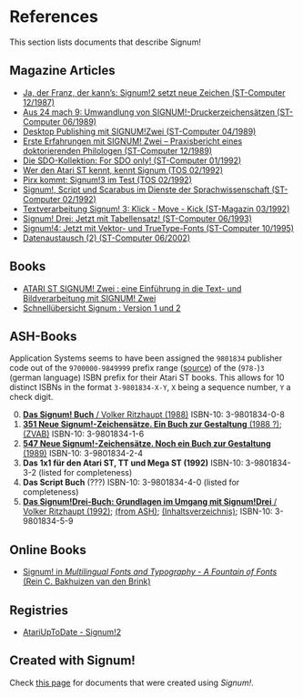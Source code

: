 # References

This section lists documents that describe Signum!

## Magazine Articles

- [Ja, der Franz, der kann’s: Signum!2 setzt neue Zeichen (ST-Computer 12/1987)](https://www.stcarchiv.de/stc1987/12/signum2)
- [Aus 24 mach 9: Umwandlung von SIGNUM!-Druckerzeichensätzen (ST-Computer 06/1989)](https://www.stcarchiv.de/stc1989/06/umwandlung-von-signum-druckerzeichensaetzen)
- [Desktop Publishing mit SIGNUM!Zwei (ST-Computer 04/1989)](https://www.stcarchiv.de/stc1989/04/desktop-publishing-mit-signum-zwei)
- [Erste Erfahrungen mit SIGNUM! Zwei – Praxisbericht eines doktorierenden Philologen (ST-Computer 12/1989)](https://www.stcarchiv.de/stc1989/12/erfahrungen-mit-signum-zwei)
- [Die SDO-Kollektion: For SDO only! (ST-Computer 01/1992)](https://www.stcarchiv.de/stc1992/01/sdo-kollektion)
- [Wer den Atari ST kennt, kennt Signum (TOS 02/1992)](https://www.stcarchiv.de/tos1992/02/signum-interview)
- [Pirx kommt: Signum!3 im Test (TOS 02/1992)](https://www.stcarchiv.de/tos1992/02/signum3-im-test)
- [Signum!, Script und Scarabus im Dienste der Sprachwissenschaft (ST-Computer 02/1992)](https://www.stcarchiv.de/stc1992/02/sprachwissenschaft)
- [Textverarbeitung Signum! 3: Klick - Move - Kick (ST-Magazin 03/1992)](https://www.stcarchiv.de/stm1992/03/textverarbeitung-signum3)
- [Signum! Drei: Jetzt mit Tabellensatz! (ST-Computer 06/1993)](https://www.stcarchiv.de/stc1993/06/signum-drei-tabellensatz)
- [Signum!4: Jetzt mit Vektor- und TrueType-Fonts (ST-Computer 10/1995)](https://www.stcarchiv.de/stc1995/10/signum4)
- [Datenaustausch (2) (ST-Computer 06/2002)](https://www.stcarchiv.de/stc2002/06/datenaustausch)

## Books

- [ATARI ST SIGNUM! Zwei : eine Einführung in die Text- und Bildverarbeitung mit SIGNUM! Zwei](https://www.deutsche-digitale-bibliothek.de/item/OSYR2IIIS5SLCCGZ4TCXFMANMXQIL6KY)
- [Schnellübersicht Signum : Version 1 und 2](https://www.deutsche-digitale-bibliothek.de/item/4FGK7DLCVHFERWJSTYHVUTMZVU7CW36M)

## ASH-Books

Application Systems seems to have been assigned the `9801834` publisher code out of the `9700000-9849999` prefix range
([source](https://www.isbn-international.org/range_file_generation)) of the (`978-`)`3` (german language) ISBN prefix
for their Atari ST books. This allows for 10 distinct ISBNs in the format `3-9801834-X-Y`, `X` being a sequence number,
`Y` a check digit.

0. [**Das Signum! Buch** / Volker Ritzhaupt (1988)](https://www.zvab.com/products/isbn/9783980183406) ISBN-10: 3-9801834-0-8
1. [**351 Neue Signum!-Zeichensätze. Ein Buch zur Gestaltung** (1988 ?)](http://d-nb.info/891141715); [(ZVAB)](https://www.zvab.com/products/isbn/9783980183413) ISBN-10: 3-9801834-1-6
2. [**547 Neue Signum!-Zeichensätze. Noch ein Buch zur Gestaltung** (1989)](https://www.zvab.com/products/isbn/9783980183420) ISBN-10: 3-9801834-2-4
3. **Das 1x1 für den Atari ST, TT und Mega ST (1992)** ISBN-10: 3-9801834-3-2 (listed for completeness)
4. **Das Script Buch** (???) ISBN-10: 3-9801834-4-0 (listed for completeness)
5. [**Das Signum!Drei-Buch: Grundlagen im Umgang mit Signum!Drei** / Volker Ritzhaupt (1992)](https://www.zvab.com/products/isbn/9783980183451); [(from ASH)](https://www.ashshop.biz/diverses/buecher/textverarbeitung/878/das-signum-drei-buch); [(Inhaltsverzeichnis)](http://scans.hebis.de/02/03/22/02032241_toc.pdf); ISBN-10: 3-9801834-5-9

## Online Books

- [Signum! in *Multilingual Fonts and Typography - A Fountain of Fonts* (Rein C. Bakhuizen van den Brink)](https://dziewon.home.xs4all.nl/fontein/signum!.htm)

## Registries

- [AtariUpToDate - Signum!2](http://www.atariuptodate.de/de/6362/signum-zwei)

## Created with Signum!

Check [this page](created-with) for documents that were created using *Signum!*.
